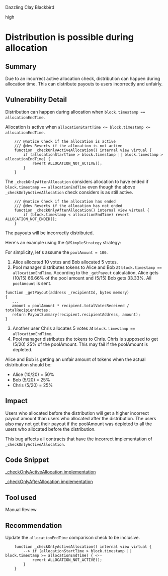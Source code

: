 Dazzling Clay Blackbird

high

# Distribution is possible during allocation
## Summary
Due to an incorrect active allocation check, distribution can happen during allocation time. This can distribute payouts to users incorrectly and unfairly. 

## Vulnerability Detail
Distribution can happen during allocation when `block.timestamp == allocationEndTime`.

Allocation is active when `allocationStartTime <= block.timestamp <= allocationEndTime`.
```solidity
    /// @notice Check if the allocation is active
    /// @dev Reverts if the allocation is not active
    function _checkOnlyActiveAllocation() internal view virtual {
        if (allocationStartTime > block.timestamp || block.timestamp > allocationEndTime) {
            revert ALLOCATION_NOT_ACTIVE();
        }
    }
```

The `_checkOnlyAfterAllocation` considers allocation to have ended if `block.timestamp == allocationEndTime` even though the above `_checkOnlyActiveAllocation` check considers is as still active. 
```solidity
    /// @notice Check if the allocation has ended
    /// @dev Reverts if the allocation has not ended
    function _checkOnlyAfterAllocation() internal view virtual {
        if (block.timestamp < allocationEndTime) revert ALLOCATION_NOT_ENDED();
    }
```

The payouts will be incorrectly distributed. 

Here's an example using the `QVSimpleStrategy` strategy:

For simplicity, let's assume the `poolAmount = 100`.

1. Alice allocated 10 votes and Bob allocated 5 votes.
2. Pool manager distributes tokens to Alice and Bob at `block.timestamp == allocationEndTime`. According to the `_getPayout` calculation, Alice gets (10/15) 66.66% of the pool amount and (5/15) Bob gets 33.33%. All `poolAmount` is sent.

```solidity
function _getPayout(address _recipientId, bytes memory)
{
   ...
   amount = poolAmount * recipient.totalVotesReceived / totalRecipientVotes;
   return PayoutSummary(recipient.recipientAddress, amount);
}
```
3. Another user Chris allocates 5 votes at `block.timestamp == allocationEndTime`.
4. Pool manager distributes the tokens to Chris. Chris is supposed to get (5/20) 25% of the poolAmount. This may fail if the poolAmount is depleted. 

Alice and Bob is getting an unfair amount of tokens when the actual distribution should be:
* Alice (10/20) = 50%
* Bob (5/20) = 25%
* Chris (5/20) = 25%

## Impact
Users who allocated before the distribution will get a higher incorrect payout amount than users who allocated after the distribution. The users also may not get their payout if the poolAmount was depleted to all the users who allocated before the distribution. 

This bug affects all contracts that have the incorrect implementation of `_checkOnlyActiveAllocation`. 

## Code Snippet

[_checkOnlyActiveAllocation implementation](https://github.com/sherlock-audit/2023-09-Gitcoin/blob/main/allo-v2/contracts/strategies/qv-base/QVBaseStrategy.sol#L318)

[_checkOnlyAfterAllocation implementation](https://github.com/sherlock-audit/2023-09-Gitcoin/blob/main/allo-v2/contracts/strategies/qv-base/QVBaseStrategy.sol#L326)

## Tool used

Manual Review

## Recommendation
Update the `allocationEndTime` comparison check to be inclusive. 
```solidity
    function _checkOnlyActiveAllocation() internal view virtual {
        --> if (allocationStartTime > block.timestamp || block.timestamp >= allocationEndTime) { <--
            revert ALLOCATION_NOT_ACTIVE();
        }
    }
```


